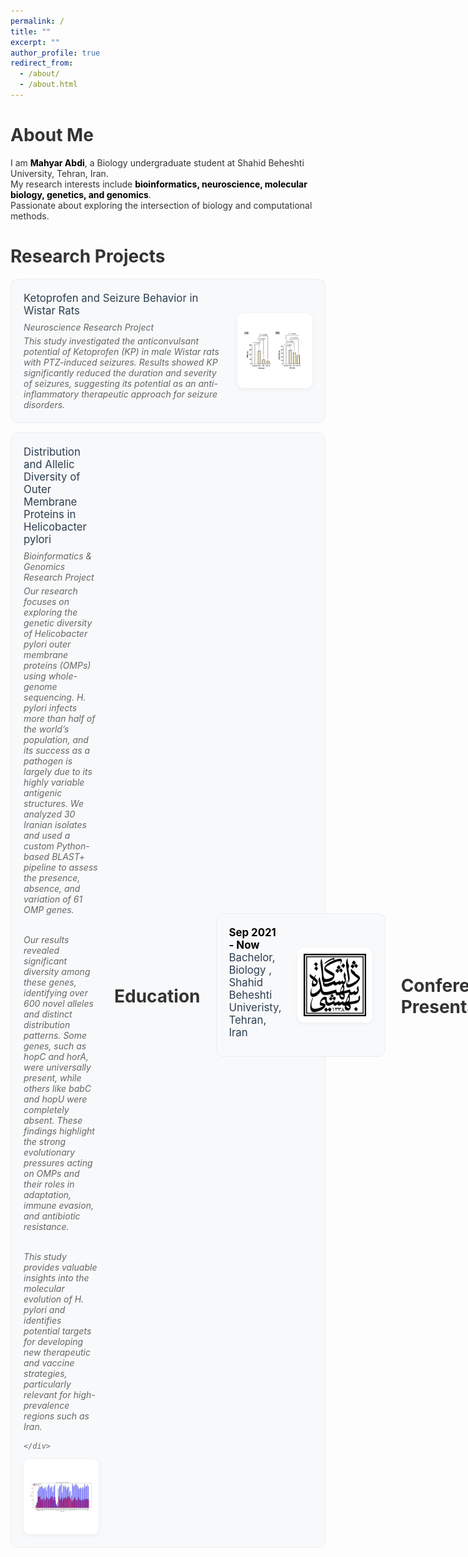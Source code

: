 ```yaml
---
permalink: /
title: ""
excerpt: ""
author_profile: true
redirect_from: 
  - /about/
  - /about.html
---
```


<style>
  dl {
    margin-bottom: 60px; /* 调整这个值以获得合适的间距 */
    clear: both;
  }

  /* 全局文本颜色 */
  body {
    color: #333; /* 主要文本颜色 */
    /* background-image: url('../images/bg.jpg'); 背景图片 */
    background-size: cover;
    background-position: center;
    background-attachment: fixed;
  }

  /* 链接颜色 */
  a {
    color: #0066cc; /* 链接颜色 */
  }

  /* 作者名字颜色 */
  strong {
    color: #000; /* 作者名字颜色 */
  }

  /* 年份标题颜色 */
  .year-title {
    color: #666;
  }

  /* 会议标签样式 */
  .conference-label {
    position: absolute;
    top: 10px;
    left: -5px;
    background-color: #2c3e50;  /* 深蓝色背景 */
    color: white;  /* 白色文字 */
    padding: 6px 12px;
    border-radius: 6px;
    font-size: 0.95em;
    font-weight: 600;
    letter-spacing: 0.5px;
    box-shadow: 0 2px 4px rgba(0, 0, 0, 0.2);
    z-index: 1;
    font-family: -apple-system, BlinkMacSystemFont, "Segoe UI", Roboto, "Helvetica Neue", Arial, sans-serif;
    font-style: italic;  /* 添加斜体 */
  }

  /* 鼠标悬停效果 */
  .conference-label:hover {
    background-color: #34495e;  /* 悬停时稍微变亮 */
    transition: background-color 0.2s ease;
  }

  dl dt img {
    width: 100%; /* 在移动端默认占满宽度 */
    aspect-ratio: 2/1; /* 设置宽高比为2:1，即高度为宽度的一半 */
    object-fit: cover; /* 确保图片不会被裁剪 */
    display: block;
    margin: 10px 10px 10px 0px; /* 适当的间距 */
    
    /* 添加美化效果 */
    border-radius: 8px; /* 让图片有轻微的圆角 */
    border: 2px solid #ddd; /* 添加淡灰色的边框 */
    box-shadow: 3px 3px 10px rgba(0, 0, 0, 0.2); /* 添加轻微阴影 */
    padding: 5px; /* 给图片一些内边距，让它不贴着边框 */
    background-color: #fff; /* 设置背景色，让图片更加干净 */
  }

  /* 在桌面端（宽度大于768px）时固定宽度 */
  @media screen and (min-width: 768px) {
    dl dt img {
      width: 350px;
    }
  }

  dl dt {
    position: relative;
  }

  hr {
    border: 1px solid #ebebeb; /* 调整分隔线的颜色和样式 */
    /* margin: 10px;  */
    clear: both; 
  }

  dl dd {
  margin-top: 5px; 
  margin-bottom: 5px;
}

  dl dd strong {
  font-weight: bold;
  color: black;
  }

  .co-first {
    color: red;
  }

  .down {
    transform: rotate(180deg);
  }

  /* 教育和工作经历卡片样式 */
  .experience-card, .education-card {
    display: flex;
    align-items: center;
    gap: 25px;
    margin-bottom: 15px;
    padding: 20px;
    background: #f8f9fa;
    border-radius: 12px;
    transition: all 0.3s ease;
    border: 1px solid #e9ecef;
  }

  .experience-card:hover, .education-card:hover {
    transform: translateY(-3px);
    box-shadow: 0 4px 15px rgba(0, 0, 0, 0.1);
    border-color: #dee2e6;
  }

  .experience-info, .education-info {
    flex: 1;
  }

  .experience-logo, .education-logo {
    flex-shrink: 0;
    width: 100px;
    height: 100px;
    display: flex;
    align-items: center;
    justify-content: center;
    background: white;
    border-radius: 10px;
    padding: 10px;
    box-shadow: 0 2px 8px rgba(0, 0, 0, 0.05);
  }

  .experience-logo img, .education-logo img {
    width: 100%;
    height: 100%;
    object-fit: contain;
  }

  .experience-title, .education-title {
    font-size: 1.2em;
    margin-bottom: 8px;
    color: #2c3e50;
  }

  .experience-title a, .education-title a {
    color: #2c3e50;
    text-decoration: none;
    transition: color 0.3s ease;
  }

  .experience-title a:hover, .education-title a:hover {
    color: #3498db;
  }

  .experience-role, .education-role {
    color: #666;
    font-style: italic;
    margin-bottom: 5px;
  }

  .experience-topics, .education-topics {
    color: #666;
    font-style: italic;
  }

  .section-title {
    font-size: 1.8em;
    color: #2c3e50;
    margin: 40px 0 20px;
    padding-bottom: 10px;
    border-bottom: 2px solid #ecf0f1;
  }

  /* 奖学金和荣誉部分样式 */
  .honors-list {
    list-style: none;
    padding: 0;
  }

  .honors-list li {
    margin-bottom: 15px;
    padding: 15px 20px;
    background: #f8f9fa;
    border-radius: 8px;
    border-left: 4px solid #3498db;
    transition: transform 0.3s ease, box-shadow 0.3s ease;
  }

  .honors-list li:hover {
    transform: translateX(5px);
    box-shadow: 0 2px 8px rgba(0, 0, 0, 0.1);
  }

  .honors-list li strong {
    color: #2c3e50;
  }

  .honors-list li a {
    color: #3498db;
    text-decoration: none;
    transition: color 0.3s ease;
  }

  .honors-list li a:hover {
    color: #2980b9;
  }

  /* 服务部分样式 */
  .service-section {
    margin-bottom: 30px;
  }

  .service-section h3 {
    color: #2c3e50;
    font-size: 1.3em;
    margin: 25px 0 15px;
    padding-bottom: 8px;
    border-bottom: 2px solid #ecf0f1;
  }

  .service-list {
    list-style: none;
    padding: 0;
  }

  .service-list li {
    margin-bottom: 12px;
    padding: 12px 15px;
    background: #f8f9fa;
    border-radius: 6px;
    transition: transform 0.3s ease;
  }

  .service-list li:hover {
    transform: translateX(5px);
  }

  .service-list li a {
    color: #3498db;
    text-decoration: none;
    transition: color 0.3s ease;
  }

  .service-list li a:hover {
    color: #2980b9;
  }

.hobbies-gallery {
  display: grid;
  grid-template-columns: repeat(auto-fill, minmax(280px, 1fr));
  gap: 15px;
  margin-top: 15px;
}

.hobbies-gallery img {
  width: 100%;
  height: 100%;
  object-fit: cover;
  border-radius: 10px;
  box-shadow: 0 3px 8px rgba(0,0,0,0.2);
  transition: transform 0.3s ease, box-shadow 0.3s ease;
}

.hobbies-gallery img:hover {
  transform: scale(1.03);
  box-shadow: 0 6px 16px rgba(0,0,0,0.3);
}

/* Force horizontal images into one row */
.wide-row {
  grid-column: 1 / -1; /* span full width of grid */
  display: grid;
  grid-template-columns: 1fr 1fr;
  gap: 15px;
}


</style>

<!-- {% if site.google_scholar_stats_use_cdn %}
{% assign gsDataBaseUrl = "https://cdn.jsdelivr.net/gh/" | append: site.repository | append: "@" %}
{% else %}
{% assign gsDataBaseUrl = "https://raw.githubusercontent.com/" | append: site.repository | append: "/" %}
{% endif %}
{% assign url = gsDataBaseUrl | append: "google-scholar-stats/gs_data_shieldsio.json" %} -->

<span class='anchor' id='about-me'></span>


# About Me

I am **Mahyar Abdi**, a Biology undergraduate student at Shahid Beheshti University, Tehran, Iran.  
My research interests include **bioinformatics, neuroscience, molecular biology, genetics, and genomics**.  
Passionate about exploring the intersection of biology and computational methods.  


# Research Projects  

<div class="experience-card">
  <div class="experience-info">
    <div class="experience-title">
      Ketoprofen and Seizure Behavior in Wistar Rats
    </div>
    <div class="experience-role">Neuroscience Research Project</div>
    <div class="experience-topics">
      This study investigated the anticonvulsant potential of Ketoprofen (KP) in male Wistar rats 
      with PTZ-induced seizures. Results showed KP significantly reduced the duration and severity 
      of seizures, suggesting its potential as an anti-inflammatory therapeutic approach for seizure disorders.
    </div>
  </div>
  <div class="experience-logo">
    <img src="../images/seizure-project.jpg" alt="Seizure Research Project" />
  </div>
</div>

<div class="experience-card">
  <div class="experience-info">
    <div class="experience-title">
      Distribution and Allelic Diversity of Outer Membrane Proteins in Helicobacter pylori
    </div>
    <div class="experience-role">Bioinformatics & Genomics Research Project</div>
    <div class="experience-topics">
      Our research focuses on exploring the genetic diversity of <i>Helicobacter pylori</i> outer membrane proteins (OMPs) using whole-genome sequencing. <i>H. pylori</i> infects more than half of the world’s population, and its success as a pathogen is largely due to its highly variable antigenic structures. We analyzed 30 Iranian isolates and used a custom Python-based BLAST+ pipeline to assess the presence, absence, and variation of 61 OMP genes.<br><br>

Our results revealed significant diversity among these genes, identifying over 600 novel alleles and distinct distribution patterns. Some genes, such as <i>hopC</i> and <i>horA</i>, were universally present, while others like <i>babC</i> and <i>hopU</i> were completely absent. These findings highlight the strong evolutionary pressures acting on OMPs and their roles in adaptation, immune evasion, and antibiotic resistance.<br><br>

This study provides valuable insights into the molecular evolution of <i>H. pylori</i> and identifies potential targets for developing new therapeutic and vaccine strategies, particularly relevant for high-prevalence regions such as Iran.


    </div>
  </div>
  <div class="experience-logo">
    <img src="../images/hpylori-project.jpg" alt="Helicobacter pylori Research Project" />
  </div>
</div>

# Education

<div class="education-card">
  <div class="education-info">
    <div class="education-title">
      <strong>Sep 2021 - Now</strong><br/>
      Bachelor, Biology , Shahid Beheshti Univeristy, Tehran, Iran
    </div>
  </div>
  <div class="education-logo">
    <img src="../images/Sbu-logo.png" alt="SBU logo" />
  </div>
</div>

# Conference Presentations  

<div class="experience-card">
  <div class="experience-info">
    <div class="experience-title">
      4th International Iranian Conference on Bioinformatics
    </div>
    <div class="experience-role">Poster Presentation</div>
    <div class="experience-topics">
      *Distribution and Allelic Diversity of Outer Membrane Proteins in Helicobacter pylori: Implications for Vaccine Development and Therapeutic Approach*  
      Faculty of Engineering, University of Zanjan — February 4-6, 2025
    </div>
  </div>
  <div class="experience-logo">
    <img src="../images/bioinformatics-conf.jpg" alt="Bioinformatics Conference" />
  </div>
</div>

<div class="experience-card">
  <div class="experience-info">
    <div class="experience-title">
      23rd National & 11th International Iranian Congress of Biology
    </div>
    <div class="experience-role">Poster Presentation </div>
    <div class="experience-topics">
      *Ketoprofen reduced the intensity of seizure behavior in a PTZ-induced seizure model in male Wistar rats*  
      University of Tehran, Tehran, Iran — September 9-11, 2024
    </div>
  </div>
  <div class="experience-logo">
    <img src="../images/biology-conf.jpg" alt="Biology Congress" />
  </div>
</div>

<div class="experience-card">
  <div class="experience-info">
    <div class="experience-title">
      21st Iranian Congress on Epilepsy
    </div>
    <div class="experience-role">Poster Presentation(Co-Author)</div>
    <div class="experience-topics">
      *Ketoprofen alleviates seizure by downregulating NF-κB gene expression in male Wistar rats*  
      Tehran, Iran — October 23-25, 2024
    </div>
  </div>
  <div class="experience-logo">
    <img src="../images/epilepsy-conff.jpg" alt="Epilepsy Congress" />
  </div>
</div>



<div class="experience-card">
  <div class="experience-info">
    <div class="experience-title">
      21st Iranian Congress on Epilepsy
    </div>
    <div class="experience-role">Poster Presentation(Co-Author)</div>
    <div class="experience-topics">
      *The attenuating effect of tolfenamic acid on NF-κB gene expression in the seizure model of male Wistar rats*  
      Tehran, Iran — October 23-25, 2024
    </div>
  </div>
  <div class="experience-logo">
    <img src="../images/epilepsy-conf.jpg" alt="Epilepsy Congress" />
  </div>
</div>



# Experience



<div class="experience-card">
  <div class="experience-info">
    <div class="experience-title">
      Shahid Beheshti University
    </div>
    <div class="experience-role"> Research Assistant </div>
    <div class="experience-topics">June 2023 - Now</div>
  </div>
  <div class="experience-logo">
    <img src="../images/Sbu-logo.png" alt="SBU logo" />
  </div>
</div>

<div class="experience-card">
  <div class="experience-info">
    <div class="experience-title">
      Shahid Beheshti University
    </div>
    <div class="experience-role">Teaching Assistant </div>
    <div class="experience-topics">Sep 2024 - Now</div>
  </div>
  <div class="experience-logo">
    <img src="../images/Sbu-logo.png" alt="SBU logo" />
  </div>
</div>

<div class="experience-card">
  <div class="experience-info">
    <div class="experience-title">
      Primer Journl
    </div>
    <div class="experience-role">Head writer</div>
    <div class="experience-topics">Jul 2021 - Nov 2023</div>
  </div>
  <div class="experience-logo">
    <img src="../images/primer-logo.jpg" alt="Primer journal logo" />
  </div>
</div>




# Courses






# Hobbies

The principle I live by is *Kaizen* — the Japanese philosophy of constant improvement.  
I believe that every day is an opportunity to grow, even if it is only by 1%. It’s not about being invincible, it’s about being unstoppable.  

In my free time, I embrace this mindset through sports, trekking in nature, and photography, as well as writing and reading.  
Each activity is a reminder that small, consistent steps can lead to lasting strength, creativity, and balance in life.  

Here are some of my works:
<div class="hobbies-gallery">
  <img src="images/mahyar-abdi-north-jungle.jpg" alt="jungle view">
  <img src="images/mahyar-abdi-lake-iran.jpg" alt="Lake and mountain landscape">
  <img src="images/mahyar-abdi-jungle-after-rain.jpg" alt="jungle after the rain">
  <img src="images/mahyar-abdi-caspiansea.jpg" alt="beach of caspian sea">

<p style="margin-top:20px;">
  In case you’re curious, you can explore more of my adventures and photography on 
  <a href="https://unsplash.com/@mahyar789  " target="_blank">Unsplash</a>.
</p>





<!-- <script type="text/javascript" id="mmvst_globe" src="//mapmyvisitors.com/globe.js?d=HVZ1dytXl71ZnJux6Lqi9u_XgGZap1uRgqVjt2_TcTc"></script> -->

<br>
<br>
<br>
<br>
